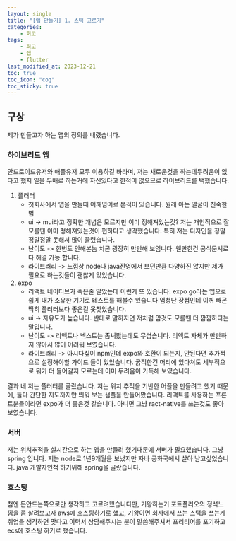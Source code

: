 ```yaml
---
layout: single
title: "[앱 만들기] 1. 스택 고르기"
categories:
    - 회고
tags:
    - 회고
    - 앱
    - flutter
last_modified_at: 2023-12-21
toc: true
toc_icon: "cog"
toc_sticky: true
---
```


## 구상

제가 만들고자 하는 앱의 정의를 내렸습니다.

### 하이브리드 앱

안드로이드유저와 애플유저 모두 이용하길 바라며, 저는 새로운것을 하는데두려움이 없다고 했지 일을
두배로 하는거에 자신있다고 한적이 없으므로 하이브리드를 택했습니다.

1.  플러터
    -   첫회사에서 앱을 만들때 어깨넘어로 본적이 있습니다. 원래 아는 얼굴이 친숙한법
    -   ui -> mui라고 정확한 개념은 모르지만 이미 정해져있는것? 저는 개인적으로 잘모를땐
        이미 정해져있는것이 편하다고 생각했습니다. 특히 저는 디자인을 정말정말정말 못해서 많이
        끌렸습니다.
    -   난이도 -> 한번도 안해본놈 치곤 굉장히 만만해 보임니다. 웬만한건 공식문서로 다 해결
        가능 합니다.
    -   라이브러리 -> 느낌상 node나 java진영에서 보던만큼 다양하진 않지만 제가 필요로 하는것들이 괜찮게 있었습니다.
2.  expo
    -   리액트 네이티브가 죽은줄 알았는데 이런게 또 있습니다. expo go라는 앱으로 쉽게 내가
        소유한 기기로 테스트를 해볼수 있습니다 엄청난 장점인데 이꺼 빼곤 딱히 플러터보다 좋은걸
        못찾았습니다.
    -   ui -> 자유도가 높습니다. 반대로 말하자면 저처럼 암것도 모를땐 더 깜깜하다는 말입니다.
    -   난이도 -> 리액트나 넥스트는 좀써봤는데도 무섭습니다. 리액트 자체가 만만하지 않아서 많이
        어려워 보였습니다.
    -   라이브러리 -> 아시다싶이 npm인데 expo와 호환이 되는지, 안된다면 추가적으로 설정해야할 가이드 들이 있었습니다. 굵직한건 머리에 있다쳐도 세부적으로 뭐가 더 들어갈지 모르는데 이미 두려움이 가득해 보였습니다.

결과
네 저는 플러터를 골랐습니다. 저는 위치 추적을 기반한 어플을 만들려고 했기 때문에, 둘다 간단한 지도까지만 띄워 보는 샘플을 만들어봤습니다.
리액트를 사용하는 프론트분들이라면 expo가 더 좋은것 같습니다. 아니면 그냥 ract-native를 쓰는것도 좋아보였습니다.

### 서버

저는 위치추적을 실시간으로 하는 앱을 만들려 했기때문에 서버가 필요했습니다.
그냥 spring 입니다. 저는 node로 1년9개월을 보냈지만 자바 공화국에서 살아 남고싶었습니다. java 개발자인척 하기위해 spring을 골랐습니다.

### 호스팅

첨엔 돈안드는쪽으로만 생각하고 고르려했습니다만, 기왕하는거 포트폴리오의 정석느낌을 좀 살려보고자 aws에 호스팅하기로 했고,
기왕이면 회사에서 쓰는 스택을 쓰는게 취업을 생각하면 맞다고 이력서 상담해주시는 분이 말씀해주셔서 프리티어를 포기하고 ecs에 호스팅 하기로 했습니다.
